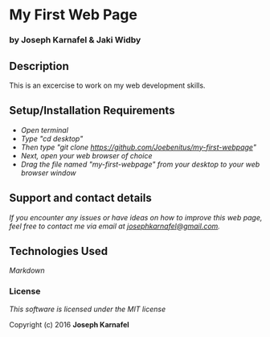 # My First Web Page
### by Joseph Karnafel & Jaki Widby

## Description
This is an excercise to work on my web development skills. 

## Setup/Installation Requirements

* _Open terminal_
* _Type "cd desktop"_
* _Then type "git clone https://github.com/Joebenitus/my-first-webpage"_
* _Next, open your web browser of choice_
* _Drag the file named "my-first-webpage" from your desktop to your web browser window_

## Support and contact details

_If you encounter any issues or have ideas on how to improve this web page, feel free to contact me via email at josephkarnafel@gmail.com._

## Technologies Used

_Markdown_

### License

*This software is licensed under the MIT license*

Copyright (c) 2016 **Joseph Karnafel**